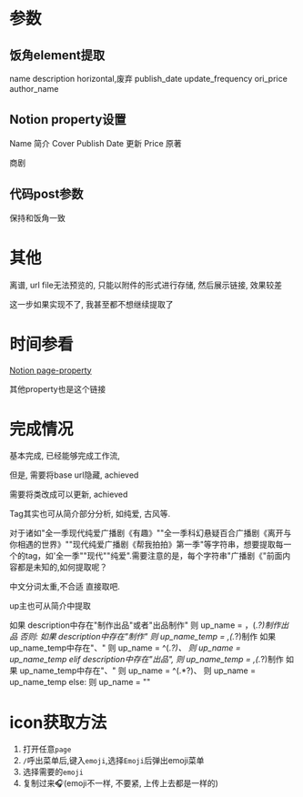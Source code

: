 # 参数

## 饭角element提取

name
description
horizontal,废弃
publish_date
update_frequency
ori_price
author_name

## Notion property设置

Name
简介
Cover
Publish Date
更新
Price
原著

商剧

## 代码post参数

保持和饭角一致


# 其他

离谱, url file无法预览的, 只能以附件的形式进行存储, 然后展示链接, 效果较差

这一步如果实现不了, 我甚至都不想继续提取了

# 时间参看

[Notion page-property](https://developers.notion.com/reference/page-property-values#files)

其他property也是这个链接

# 完成情况

基本完成, 已经能够完成工作流,

但是, 需要将base url隐藏, achieved

需要将类改成可以更新, achieved

Tag其实也可从简介部分分析, 如纯爱, 古风等.

对于诸如"全一季现代纯爱广播剧《有趣》""全一季科幻悬疑百合广播剧《离开与你相遇的世界》""现代纯爱广播剧《帮我拍拍》第一季"等字符串，想要提取每一个的tag，如'全一季""现代""纯爱".需要注意的是，每个字符串"广播剧《"前面内容都是未知的,如何提取呢？

中文分词太重,不合适
直接取吧.

up主也可从简介中提取

如果 description中存在"制作出品"或者"出品制作"
    则 up_name = ，(.*?)制作出品
否则:
    如果 description中存在"制作"
        则 up_name_temp = ,(.*?)制作
        如果 up_name_temp中存在"、"
            则 up_name = ^(.*?)、
        则 up_name = up_name_temp
    elif description中存在"出品",
        则 up_name_temp = ,(.*?)制作
        如果 up_name_temp中存在"、"
            则 up_name = ^(.*?)、
        则 up_name = up_name_temp
    else:
        则 up_name = ""


# icon获取方法

1. 打开任意`page`
2. `/`呼出菜单后,键入`emoji`,选择`Emoji`后弹出emoji菜单
3. 选择需要的`emoji`
4. 复制过来🎧(emoji不一样, 不要紧, 上传上去都是一样的)